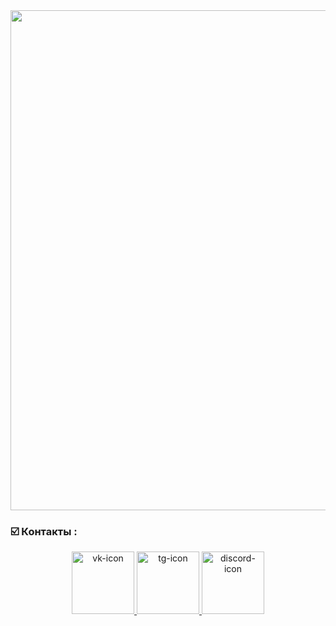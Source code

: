 <div id="header" align="center">
  <img src="https://media.giphy.com/media/zOvBKUUEERdNm/giphy.gif" style="width:800px;"/>
</div>


### :ballot_box_with_check: Контакты :

<div id="social-links" align="center">
  <a href="https://vk.com/dddkum">
    <img src="https://cdn-icons-png.flaticon.com/512/3669/3669937.png" alt="vk-icon" width="100"/>
  </a>
  <a href="https://t.me/dddddkum">
    <img src="https://cdn-icons-png.flaticon.com/512/3670/3670306.png" alt="tg-icon" width="100"/>
  </a>
  <a href="https://discordapp.com/users/739851384404312135/">
    <img src="https://cdn-icons-png.flaticon.com/512/5968/5968968.png" alt="discord-icon" width="100"/>
  </a>
</div>
